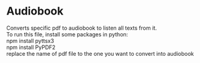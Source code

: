 # Audiobook
Converts specific pdf to audiobook to listen all texts from it.
<br>
To run this file, install some packages in python:
<br>
npm install pyttsx3
<br>
npm install PyPDF2
<br>
replace the name of pdf file to the one you want to convert into audiobook
